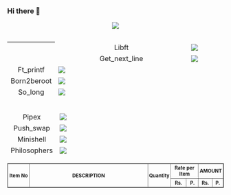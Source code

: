 ### Hi there 👋

<p align="center">
  <a href="https://profile.intra.42.fr/">
    <img src="https://badge42.herokuapp.com/api/stats/ghumbert?darkmode=true&privacyEmail=true"/>
  </a>
</p>
<table align="left" style="left: 300px;">
    <thead>
        <tr>
          <th style="padding:2.5px; width: 10%;" rowspan="2"> <td style="text-align:center;">Libft</td> <td> <img src="https://badge42.herokuapp.com/api/project/ghumbert/Libft"> </td> </th>
        </tr>
        <tr>
          <td style="text-align:center;">Get_next_line</td> <td> <img src="https://badge42.herokuapp.com/api/project/ghumbert/get_next_line"> </td>
        </tr>
        <tr>
          <td style="text-align:center;">Ft_printf</td> <td> <img src="https://badge42.herokuapp.com/api/project/ghumbert/ft_printf"> </td>
        </tr>
       <tr>
          <td style="text-align:center;">Born2beroot</td> <td> <img src="https://badge42.herokuapp.com/api/project/ghumbert/Born2beroot"> </td>
        </tr>
         <tr>
          <td style="text-align:center;">So_long</td> <td> <img src="https://badge42.herokuapp.com/api/project/ghumbert/so_long"> </td>
        </tr>
    </thead>
    </table>
    <table align="right">
    <thead>
       <tr>
          <td style="text-align:center;">Pipex</td> <td> <img src="https://badge42.herokuapp.com/api/project/ghumbert/pipex"> </td>
        </tr>
        <tr>
          <td style="text-align:center;">Push_swap</td> <td> <img src="https://badge42.herokuapp.com/api/project/ghumbert/push_swap"> </td>
        </tr>
      <tr>
          <td style="text-align:center;">Minishell</td> <td> <img src="https://badge42.herokuapp.com/api/project/ghumbert/minishell"> </td>
        </tr>
         </tr>
      <tr>
          <td style="text-align:center;">Philosophers</td> <td> <img src="https://badge42.herokuapp.com/api/project/ghumbert/Philosophers"> </td>
        </tr>
        </thead>
    </table>
<table style="width: 100%; margin-top: 10px; font-size: 0.8em;" border="1px">
    <tr align="center" >
        <th style="padding:2.5px; width: 10%;" rowspan="2">Item No</th>
        <th style="padding:2.5px; width: 55%;" rowspan="2">DESCRIPTION</th>
        <th style="padding:2.5px;" rowspan="2">Quantity</th>
        <th style="padding:2.5px;" colspan="2">Rate per Item</th>
        <th style="padding:2.5px;" colspan="2">AMOUNT</th>
    </tr>
    <tr>
        <th>Rs.</th>
        <th>P.</th>
        <th>Rs.</th>
        <th>P.</th>
    </tr>
</table>